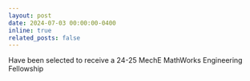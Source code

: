 ```yaml
---
layout: post
date: 2024-07-03 00:00:00-0400
inline: true
related_posts: false
---
```


Have been selected to receive a 24-25 MechE MathWorks Engineering Fellowship
